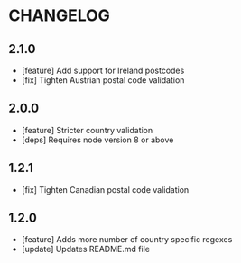 # CHANGELOG

## 2.1.0
* [feature] Add support for Ireland postcodes
* [fix] Tighten Austrian postal code validation

## 2.0.0
* [feature] Stricter country validation
* [deps] Requires node version 8 or above

## 1.2.1
* [fix] Tighten Canadian postal code validation

## 1.2.0
* [feature] Adds more number of country specific regexes
* [update] Updates README.md file
